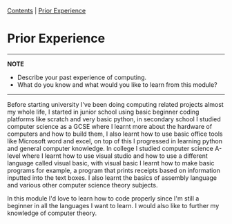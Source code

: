 [Contents](../personal_learning_record/personal_learning_record.md) | [Prior Experience](../personal_learning_record/priorExperience.md) 

# Prior Experience

---
**NOTE**

* Describe your past experience of computing. 
* What do you know and what would you like to learn from this module?

---


Before starting university I've been doing computing related projects almost my whole life, I started in junior school using basic beginner coding platforms like scratch and very basic python, in secondary school I studied computer science as a GCSE where I learnt more about the hardware of computers and how to build them, I also learnt how to use basic office tools like Microsoft word and excel, on top of this I progressed in learning python and general computer knowledge. In college I studied computer science A-level where I learnt how to use visual studio and how to use a different language called visual basic, with visual basic I learnt how to make basic programs for example, a program that prints receipts based on information inputted into the text boxes. I also learnt the basics of assembly language and various other computer science theory subjects.

In this module I'd love to learn how to code properly since I'm still a beginner in all the languages I want to learn. I would also like to further my knowledge of computer theory. 
